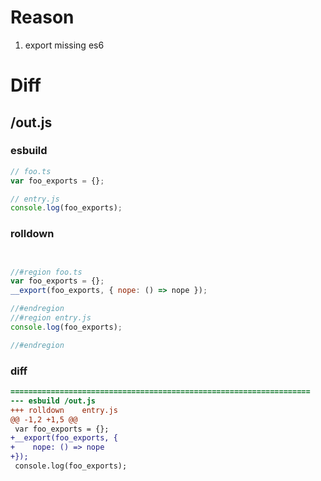 # Reason
1. export missing es6
# Diff
## /out.js
### esbuild
```js
// foo.ts
var foo_exports = {};

// entry.js
console.log(foo_exports);
```
### rolldown
```js


//#region foo.ts
var foo_exports = {};
__export(foo_exports, { nope: () => nope });

//#endregion
//#region entry.js
console.log(foo_exports);

//#endregion
```
### diff
```diff
===================================================================
--- esbuild	/out.js
+++ rolldown	entry.js
@@ -1,2 +1,5 @@
 var foo_exports = {};
+__export(foo_exports, {
+    nope: () => nope
+});
 console.log(foo_exports);

```